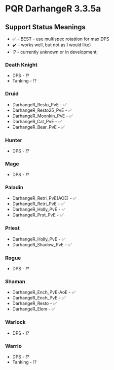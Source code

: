 # PQR DarhangeR 3.3.5a

## Support Status Meanings 

* ✅ - BEST - use multispec rotattion for max DPS
* ✔️ - works well, but not as I would like)
* ⁉️ - currently unknown or in development;


### Death Knight
  *  DPS                           - ⁉️
  *  Tanking                       - ⁉️

### Druid
  *  DarhangeR_Resto_PvE          - ✅
  *  DarhangeR_Resto25_PvE        - ✅
  *  DarhangeR_Moonkin_PvE        - ✅
  *  DarhangeR_Cat_PvE            - ✅
  *  DarhangeR_Bear_PvE           - ✅

### Hunter
  *  DPS                          - ⁉️

### Mage
  *  DPS -      ⁉️

### Paladin
  *  DarhangeR_Retri_PvE(AOE)  - ✅
  *  DarhangeR_Retri_PvE            - ✅
  *  DarhangeR_Holly_PvE           - ✅
  *  DarhangeR_Prot_PvE             - ✅

### Priest
  *  DarhangeR_Holly_PvE          - ✅
  *  DarhangeR_Shadow_PvE     - ✅

### Rogue
  *  DPS -      ⁉️

### Shaman
  *  DarhangeR_Ench_PvE-AoE     - ✅
  *  DarhangeR_Ench_PvE             - ✅
  *  DarhangeR_Resto                    - ✅
  *  DarhangeR_Elem                     - ✅

### Warlock
  *  DPS -      ⁉️

### Warrio
  *  DPS -      ⁉️
  *  Tanking - ⁉️
